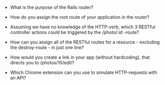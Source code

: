 - What is the purpose of the Rails router?

- How do you assign the root route of your application in the router?

- Assuming we have no knowledge of the HTTP-verb, which 3 RESTful controller actions could be triggered by the /photo/:id -route?

- How can you assign all of the RESTful routes for a resource - excluding the destroy-route - in just one line?

- How would you create a link in your app (without hardcoding), that directs you to /photos/10/edit?

- Which Chrome extension can you use to simulate HTTP-requests with an API?

